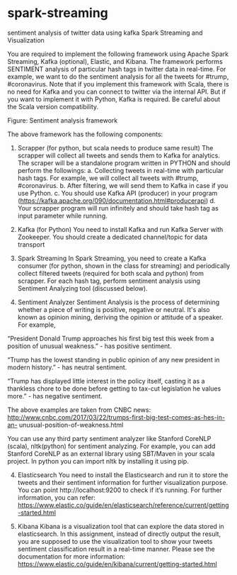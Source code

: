 # spark-streaming
sentiment analysis of twitter data using kafka
Spark Streaming and Visualization

You are required to implement the following framework using Apache Spark
Streaming, Kafka (optional), Elastic, and Kibana. The framework performs SENTIMENT analysis of particular hash tags in twitter data in real-time. For example, we want to do the sentiment analysis for all the tweets for #trump, #coronavirus. Note that if you implement this framework with Scala, there is no need for Kafka and you can connect to twitter via the internal API. But if you want to implement it with Python, Kafka is required. Be careful about the Scala version compatibility.


Figure: Sentiment analysis framework

The above framework has the following components:

1. Scrapper (for python, but scala needs to produce same result)
The scrapper will collect all tweets and sends them to Kafka for analytics. The scraper will be a standalone program written in PYTHON and should perform the followings:
a. Collecting tweets in real-time with particular hash tags. For example, we
will collect all tweets with #trump, #coronavirus.
b. After filtering, we will send them to Kafka in case if you use Python.
c. You should use Kafka API (producer) in your program
(https://kafka.apache.org/090/documentation.html#producerapi)
d. Your scrapper program will run infinitely and should take hash tag as input parameter while running.

2. Kafka (for Python)
You need to install Kafka and run Kafka Server with Zookeeper. You should create a dedicated channel/topic for data transport

3. Spark Streaming
In Spark Streaming, you need to create a Kafka consumer (for python, shown in the class for streaming) and periodically collect filtered tweets (required for both scala and python) from scrapper. For each hash tag, perform sentiment analysis
using Sentiment Analyzing tool (discussed below). 

3. Sentiment Analyzer
Sentiment Analysis is the process of determining whether a piece of writing is positive, negative or neutral. It's also known as opinion mining, deriving the opinion or attitude of a speaker.
For example,

“President Donald Trump approaches his first big test this week from a
position of unusual weakness.” - has positive sentiment.

“Trump has the lowest standing in public opinion of any new president in
modern history.” - has neutral sentiment.

“Trump has displayed little interest in the policy itself, casting it as a
thankless chore to be done before getting to tax-cut legislation he values
more.” - has negative sentiment.

The above examples are taken from CNBC news:
http://www.cnbc.com/2017/03/22/trumps-first-big-test-comes-as-hes-in-an-
unusual-position-of-weakness.html

You can use any third party sentiment analyzer like Stanford CoreNLP
(scala), nltk(python) for sentiment analyzing. For example, you can
add Stanford CoreNLP as an external library using SBT/Maven in your
scala project. In python you can import nltk by installing it using pip.

4. Elasticsearch
You need to install the Elasticsearch and run it to store the tweets and their sentiment information for further visualization purpose.
You can point http://localhost:9200 to check if it’s running.
For further information, you can refer:
https://www.elastic.co/guide/en/elasticsearch/reference/current/getting-started.html

5. Kibana
Kibana is a visualization tool that can explore the data stored in elasticsearch. In this assignment, instead of directly output the result, you are supposed to use the visualization tool to show your tweets sentiment classification result in a real-time manner. 
Please see the documentation for more information: 
https://www.elastic.co/guide/en/kibana/current/getting-started.html
